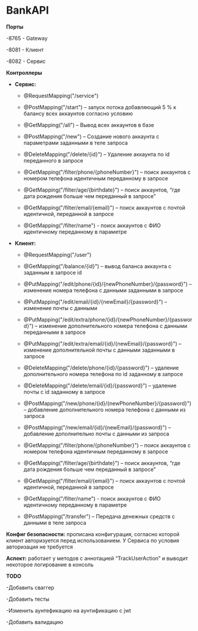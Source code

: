 # BankAPI

**Порты**

-8765 - Gateway

-8081 - Клиент

-8082 - Сервис

**Контроллеры**

- **Сервис:**

    - @RequestMapping("/service")

    - @PostMapping("/start") – запуск потока добавляющий 5 % к балансу всех аккаунтов согласно условию

    - @GetMapping("/all") – Вывод всех аккаунтов в базе

    - @PostMapping("/new") – Создание нового аккаунта с параметрами заданными в теле запроса

    - @DeleteMapping("/delete/{id}") – Удаление аккаунта по id переданного в запросе

    - @GetMapping("/filter/phone/{phoneNumber}") – поиск аккаунтов с номером телефона идентичным переданному в запросе

    - @GetMapping("/filter/age/{birthdate}") – поиск аккаунтов, “где дата рождения больше чем переданный в запросе”

    - @GetMapping("/filter/email/{email}") – поиск аккаунтов с почтой идентичной, переданной в запросе

    - @GetMapping("/filter/name") - поиск аккаунтов с ФИО идентичному переданному в параметре 

- **Клиент:**

    - @RequestMapping("/user")

    - @GetMapping("/balance/{id}") – вывод баланса аккаунта с заданным в запросе id

    - @PutMapping("/edit/phone/{id}/{newPhoneNumber}/{password}") – изменение номера телефона с данными заданными в запросе

    - @PutMapping("/edit/email/{id}/{newEmail}/{password}") – изменение почты с данными 
    - @PutMapping("/edit/extra/phone/{id}/{newPhoneNumber}/{password}") – изменение дополнительного номера телефона с данными переданными в запросе
    - @PutMapping("/edit/extra/email/{id}/{newEmail}/{password}") – изменение дополнительной почты с данными заданными в запросе

    - @DeleteMapping("/delete/phone/{id}/{password}") – удаление дополнительного номера телефона по id заданному в запросе

    - @DeleteMapping("/delete/email/{id}/{password}") – удаление почты с id заданному в запросе

    - @PostMapping("/new/phone/{id}/{newPhoneNumber}/{password}") – добавление дополнительного номера телефона с данными из запроса

    - @PostMapping("/new/email/{id}/{newEmail}/{password}") – добавление дополнительно почты с данными из запроса

    - @GetMapping("/filter/phone/{phoneNumber}") – поиск аккаунтов с номером телефона идентичным переданному в запросе
    - @GetMapping("/filter/age/{birthdate}") – поиск аккаунтов, “где дата рождения больше чем переданный в запросе”

    - @GetMapping("/filter/email/{email}") – поиск аккаунтов с почтой идентичной, переданной в запросе

    - @GetMapping("/filter/name") - поиск аккаунтов с ФИО идентичному переданному в параметре

    - @PostMapping("/transfer") – Передача денежных средств с данными в теле запроса

**Конфиг безопасности:** прописана конфигурация, согласно которой клиент авторизуется перед использованием. У Сервиса по условия авторизация не требуется


**Аспект:** работает у методов с аннотацией “TrackUserAction” и выводит некоторое логирование в консоль

**TODO**

-Добавить сваггер

-Добавить тесты

-Изменить аунтефикацию на аунтификацию с jwt

-Добавить валидацию
